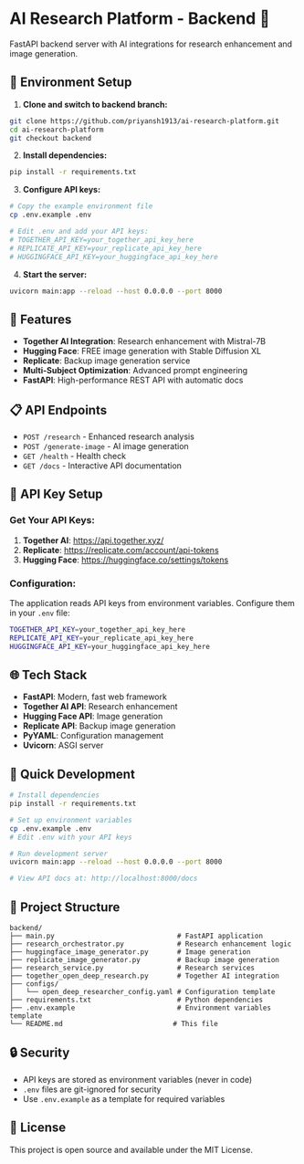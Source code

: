 # AI Research Platform - Backend 🚀

FastAPI backend server with AI integrations for research enhancement and image generation.

## 🔧 Environment Setup

1. **Clone and switch to backend branch:**
```bash
git clone https://github.com/priyansh1913/ai-research-platform.git
cd ai-research-platform
git checkout backend
```

2. **Install dependencies:**
```bash
pip install -r requirements.txt
```

3. **Configure API keys:**
```bash
# Copy the example environment file
cp .env.example .env

# Edit .env and add your API keys:
# TOGETHER_API_KEY=your_together_api_key_here
# REPLICATE_API_KEY=your_replicate_api_key_here  
# HUGGINGFACE_API_KEY=your_huggingface_api_key_here
```

4. **Start the server:**
```bash
uvicorn main:app --reload --host 0.0.0.0 --port 8000
```

## 🎯 Features

- **Together AI Integration**: Research enhancement with Mistral-7B
- **Hugging Face**: FREE image generation with Stable Diffusion XL
- **Replicate**: Backup image generation service
- **Multi-Subject Optimization**: Advanced prompt engineering
- **FastAPI**: High-performance REST API with automatic docs

## 📋 API Endpoints

- `POST /research` - Enhanced research analysis
- `POST /generate-image` - AI image generation  
- `GET /health` - Health check
- `GET /docs` - Interactive API documentation

## 🔑 API Key Setup

### Get Your API Keys:
1. **Together AI**: https://api.together.xyz/
2. **Replicate**: https://replicate.com/account/api-tokens
3. **Hugging Face**: https://huggingface.co/settings/tokens

### Configuration:
The application reads API keys from environment variables. Configure them in your `.env` file:

```bash
TOGETHER_API_KEY=your_together_api_key_here
REPLICATE_API_KEY=your_replicate_api_key_here
HUGGINGFACE_API_KEY=your_huggingface_api_key_here
```

## 🌐 Tech Stack

- **FastAPI**: Modern, fast web framework
- **Together AI API**: Research enhancement
- **Hugging Face API**: Image generation
- **Replicate API**: Backup image generation
- **PyYAML**: Configuration management
- **Uvicorn**: ASGI server

## 🚀 Quick Development

```bash
# Install dependencies
pip install -r requirements.txt

# Set up environment variables  
cp .env.example .env
# Edit .env with your API keys

# Run development server
uvicorn main:app --reload --host 0.0.0.0 --port 8000

# View API docs at: http://localhost:8000/docs
```

## 📂 Project Structure

```
backend/
├── main.py                              # FastAPI application
├── research_orchestrator.py             # Research enhancement logic
├── huggingface_image_generator.py       # Image generation
├── replicate_image_generator.py         # Backup image generation
├── research_service.py                  # Research services
├── together_open_deep_research.py       # Together AI integration
├── configs/
│   └── open_deep_researcher_config.yaml # Configuration template
├── requirements.txt                     # Python dependencies
├── .env.example                         # Environment variables template
└── README.md                           # This file
```

## 🔒 Security

- API keys are stored as environment variables (never in code)
- `.env` files are git-ignored for security
- Use `.env.example` as a template for required variables

## 📄 License

This project is open source and available under the MIT License.
